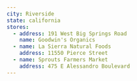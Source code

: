 ```yaml
---
city: Riverside
state: california
stores:
  - address: 191 West Big Springs Road
    name: Goodwin's Organics
  - name: La Sierra Natural Foods
    address: 11550 Pierce Street
  - name: Sprouts Farmers Market
    address: 475 E Alessandro Boulevard
---
```

